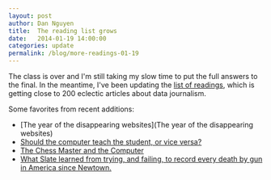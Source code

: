 ```yaml
---
layout: post
author: Dan Nguyen
title:  The reading list grows
date:   2014-01-19 14:00:00
categories: update
permalink: /blog/more-readings-01-19
---
```


The class is over and I'm still taking my slow time to put the full answers to the final. In the meantime, I've been updating the [list of readings](/readings), which is getting close to 200 eclectic articles about data journalism.

Some favorites from recent additions:

- [The year of the disappearing websites](The year of the disappearing websites)
- [Should the computer teach the student, or vice versa?](http://www.citejournal.org/vol2/iss3/seminal/seminalarticle1.pdf)
- [The Chess Master and the Computer](http://www.nybooks.com/articles/archives/2010/feb/11/the-chess-master-and-the-computer/)
- [What Slate learned from trying, and failing, to record every death by gun in America since Newtown.](http://www.slate.com/articles/news_and_politics/crime/2013/12/newtown_anniversary_what_slate_learned_from_trying_and_failing_to_record.single.html)
